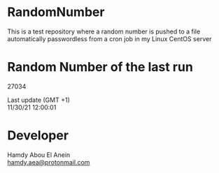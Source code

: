 # RandomNumber    
This is a test repository where a random number is pushed to a file automatically passwordless from a cron job in my Linux CentOS server    
# Random Number of the last run   
27034
      
Last update (GMT +1)    
11/30/21 12:00:01
# Developer    
Hamdy Abou El Anein   
hamdy.aea@protonmail.com
